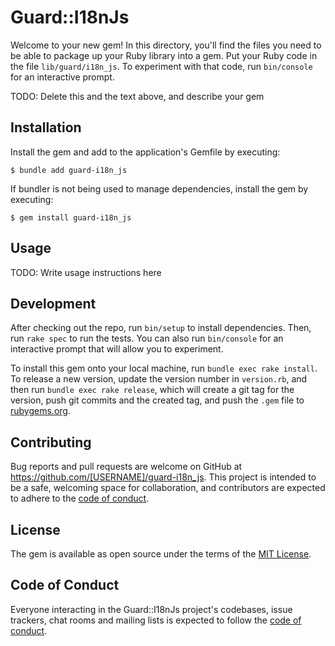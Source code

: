 # Guard::I18nJs

Welcome to your new gem! In this directory, you'll find the files you need to be able to package up your Ruby library into a gem. Put your Ruby code in the file `lib/guard/i18n_js`. To experiment with that code, run `bin/console` for an interactive prompt.

TODO: Delete this and the text above, and describe your gem

## Installation

Install the gem and add to the application's Gemfile by executing:

    $ bundle add guard-i18n_js

If bundler is not being used to manage dependencies, install the gem by executing:

    $ gem install guard-i18n_js

## Usage

TODO: Write usage instructions here

## Development

After checking out the repo, run `bin/setup` to install dependencies. Then, run `rake spec` to run the tests. You can also run `bin/console` for an interactive prompt that will allow you to experiment.

To install this gem onto your local machine, run `bundle exec rake install`. To release a new version, update the version number in `version.rb`, and then run `bundle exec rake release`, which will create a git tag for the version, push git commits and the created tag, and push the `.gem` file to [rubygems.org](https://rubygems.org).

## Contributing

Bug reports and pull requests are welcome on GitHub at https://github.com/[USERNAME]/guard-i18n_js. This project is intended to be a safe, welcoming space for collaboration, and contributors are expected to adhere to the [code of conduct](https://github.com/[USERNAME]/guard-i18n_js/blob/master/CODE_OF_CONDUCT.md).

## License

The gem is available as open source under the terms of the [MIT License](https://opensource.org/licenses/MIT).

## Code of Conduct

Everyone interacting in the Guard::I18nJs project's codebases, issue trackers, chat rooms and mailing lists is expected to follow the [code of conduct](https://github.com/[USERNAME]/guard-i18n_js/blob/master/CODE_OF_CONDUCT.md).
